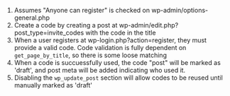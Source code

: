 1. Assumes "Anyone can register" is checked on wp-admin/options-general.php
1. Create a code by creating a post at wp-admin/edit.php?post_type=invite_codes with the code in the title
1. When a user registers at wp-login.php?action=register, they must provide a valid code. Code validation is fully dependent on `get_page_by_title`, so there is some loose matching
1. When a code is succuessfully used, the code "post" will be marked as 'draft', and post meta will be added indicating who used it.
1. Disabling the `wp_update_post` section will allow codes to be reused until manually marked as 'draft'